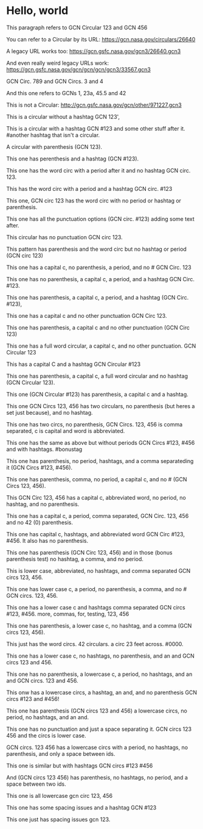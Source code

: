 # Hello, world

This paragraph refers to GCN Circular 123 and GCN 456

You can refer to a Circular by its URL: https://gcn.nasa.gov/circulars/26640

A legacy URL works too: https://gcn.gsfc.nasa.gov/gcn3/26640.gcn3

And even really weird legacy URLs work: https://gcn.gsfc.nasa.gov/gcn/gcn/gcn/gcn3/33567.gcn3

GCN Circ. 789 and GCN Circs. 3 and 4

And this one refers to GCNs 1, 23a, 45.5 and 42

This is not a Circular: http://gcn.gsfc.nasa.gov/gcn/other/971227.gcn3

This is a circular without a hashtag GCN 123',

This is a circular with a hashtag GCN #123 and some other stuff after it. #another hashtag that isn't a circular.

A circular with parenthesis (GCN 123).

This one has perenthesis and a hashtag (GCN #123).

This one has the word circ with a period after it and no hashtag GCN circ. 123.

This has the word circ with a period and a hashtag GCN circ. #123

This one, GCN circ 123 has the word circ with no period or hashtag or parenthesis.

This one has all the punctuation options (GCN circ. #123) adding some text after.

This circular has no punctuation GCN circ 123.

This pattern has parenthesis and the word circ but no hashtag or period (GCN circ 123)

This one has a capital c, no parenthesis, a period, and no # GCN Circ. 123

This one has no parenthesis, a capital c, a period, and a hashtag GCN Circ. #123.

This one has parenthesis, a capital c, a period, and a hashtag (GCN Circ. #123),

This one has a capital c and no other punctuation GCN Circ 123.

This one has parenthesis, a capital c and no other punctuation (GCN Circ 123)

This one has a full word circular, a capital c, and no other punctuation. GCN Circular 123

This has a capital C and a hashtag GCN Circular #123

This one has parenthesis, a capital c, a full word circular and no hashtag (GCN Circular 123).

This one (GCN Circular #123) has parenthesis, a capital c and a hashtag.

This one GCN Circs 123, 456 has two circulars, no parenthesis (but heres a set just because), and no hashtag.

This one has two circs, no parenthesis, GCN Circs. 123, 456 is comma separated, c is capital and word is abbreviated.

This one has the same as above but without periods GCN Circs #123, #456 and with hashtags. #bonustag

This one has parenthesis, no period, hashtags, and a comma separateding it (GCN Circs #123, #456).

This one has parenthesis, comma, no period, a capital c, and no # (GCN Circs 123, 456).

This GCN Circ 123, 456 has a capital c, abbreviated word, no period, no hashtag, and no parenthesis.

This one has a capital c, a period, comma separated, GCN Circ. 123, 456 and no 42 (0) parenthesis.

This one has capital c, hashtags, and abbreviated word GCN Circ #123, #456. It also has no parenthesis.

This one has parenthesis (GCN Circ 123, 456) and in those (bonus parenthesis test) no hashtag, a comma, and no period.

This is lower case, abbreviated, no hashtags, and comma separated GCN circs 123, 456.

This one has lower case c, a period, no parenthesis, a comma, and no # GCN circs. 123, 456.

This one has a lower case c and hashtags comma separated GCN circs #123, #456. more, commas, for, testing, 123, 456

This one has parenthesis, a lower case c, no hashtag, and a comma (GCN circs 123, 456).

This just has the word circs. 42 circulars. a circ 23 feet across. #0000.

This one has a lower case c, no hashtags, no parenthesis, and an and GCN circs 123 and 456.

This one has no parenthesis, a lowercase c, a period, no hashtags, and an and GCN circs. 123 and 456.

This onw has a lowercase circs, a hashtag, an and, and no parenthesis GCN circs #123 and #456!

This one has parenthesis (GCN circs 123 and 456) a lowercase circs, no period, no hashtags, and an and.

This one has no punctuation and just a space separating it. GCN circs 123 456 and the circs is lower case.

GCN circs. 123 456 has a lowercase circs with a period, no hashtags, no parenthesis, and only a space between ids.

This one is similar but with hashtags GCN circs #123 #456

And (GCN circs 123 456) has parenthesis, no hashtags, no period, and a space between two ids.

This one is all lowercase gcn circ 123, 456

This one has some spacing issues and a hashtag GCN #123

This one just has spacing issues gcn 123.
